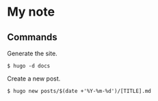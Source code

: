 # My note

## Commands

Generate the site.

```
$ hugo -d docs
```

Create a new post.

```
$ hugo new posts/$(date +'%Y-%m-%d')/[TITLE].md
```
